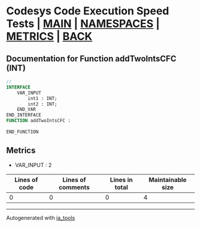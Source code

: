 # Codesys Code Execution Speed Tests | [MAIN] | [NAMESPACES] | [METRICS] | [BACK]  

## Documentation for Function addTwoIntsCFC (INT)  

```pascal
//  
INTERFACE
    VAR_INPUT 
        int1 : INT;
        int2 : INT;
    END_VAR
END_INTERFACE
FUNCTION addTwoIntsCFC :
    
END_FUNCTION
```

## Metrics  

- VAR_INPUT : 2

| Lines of code | Lines of comments | Lines in total | Maintainable size |
| ------------- | ----------------- | -------------- | ----------------- |
| 0 |0 |0 | 4 |

---
Autogenerated with [ia_tools](https://github.com/tkucic/ia_tools)  

[MAIN]: ../../../../index_st.md
[NAMESPACES]: ../../nsList_st.md
[METRICS]: ../../../metrics_st.md
[BACK]: ../nsMain_st.md
